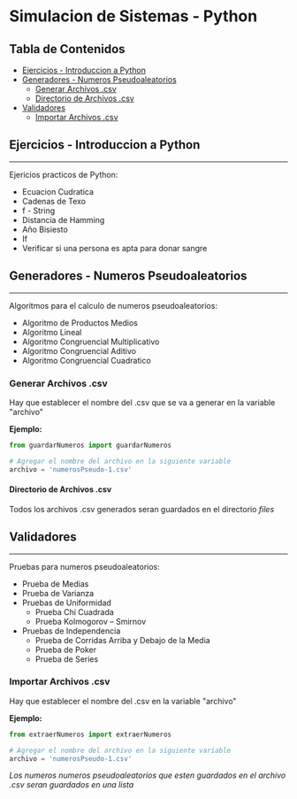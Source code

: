 # Simulacion de Sistemas - Python
## Tabla de Contenidos

- [Ejercicios - Introduccion a Python](#ejercicios---introduccion-a-python)
- [Generadores - Numeros Pseudoaleatorios](#generadores---numeros-pseudoaleatorios)
    - [Generar Archivos .csv](#generar-archivos-csv)
    - [Directorio de Archivos .csv](#directorio-de-archivos-csv)
- [Validadores](#validadores)
    - [Importar Archivos .csv](#importar-archivos-csv)

## Ejercicios - Introduccion a Python 
---
Ejericios practicos de Python:
- Ecuacion Cudratica
- Cadenas de Texo
- f - String
- Distancia de Hamming
- Año Bisiesto
- If
- Verificar si una persona es apta para donar sangre 


## Generadores - Numeros Pseudoaleatorios
---
Algoritmos para el calculo de numeros pseudoaleatorios:
- Algoritmo de Productos Medios
- Algoritmo Lineal
- Algoritmo Congruencial Multiplicativo
- Algoritmo Congruencial Aditivo
- Algoritmo Congruencial Cuadratico

### Generar Archivos .csv
Hay que establecer el nombre del .csv que se va a generar en la variable "archivo"

**Ejemplo:**
```py
from guardarNumeros import guardarNumeros

# Agregar el nombre del archivo en la siguiente variable
archivo = 'numerosPseudo-1.csv'
```

#### Directorio de Archivos .csv
Todos los archivos .csv generados seran guardados en el directorio *files*

## Validadores
---
Pruebas para numeros pseudoaleatorios:
- Prueba de Medias
- Prueba de Varianza
- Pruebas de Uniformidad
    - Prueba Chi Cuadrada
    - Prueba Kolmogorov – Smirnov
- Pruebas de Independencia
    - Prueba de Corridas Arriba y Debajo de la Media
    - Prueba de Poker
    - Prueba de Series

### Importar Archivos .csv
Hay que establecer el nombre del .csv en la variable "archivo"

**Ejemplo:**
```py
from extraerNumeros import extraerNumeros

# Agregar el nombre del archivo en la siguiente variable
archivo = 'numerosPseudo-1.csv'
```
*Los numeros numeros pseudoaleatorios que esten guardados en el archivo .csv seran guardados en una lista*